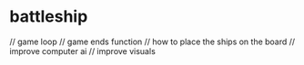 # battleship

// game loop
// game ends function
// how to place the ships on the board
// improve computer ai
// improve visuals